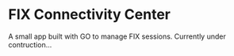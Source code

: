 # FIX Connectivity Center

A small app built with GO to manage FIX sessions. Currently under contruction...
